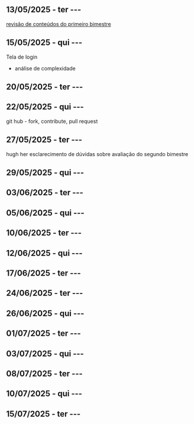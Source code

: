 ## 13/05/2025 - ter	---
[revisão de conteúdos do primeiro bimestre](https://github.com/rjhalmeman/dw1/blob/main/02_bimestre/Revis%C3%A3o%20dos%20conte%C3%BAdos%20do%20primeiro%20bimestre%202025.pdf)


## 15/05/2025 - qui	---
Tela de login
 - análise de complexidade

## 20/05/2025 - ter	---


## 22/05/2025 - qui	---
git hub - fork, contribute, pull request

## 27/05/2025 - ter	---
hugh her
esclarecimento de dúvidas sobre avaliação do segundo bimestre

## 29/05/2025 - qui	---

## 03/06/2025 - ter	---

## 05/06/2025 - qui	---

## 10/06/2025 - ter	---

## 12/06/2025 - qui	---

## 17/06/2025 - ter	---

## 24/06/2025 - ter	---

## 26/06/2025 - qui	---

## 01/07/2025 - ter	---

## 03/07/2025 - qui	---

## 08/07/2025 - ter	---

## 10/07/2025 - qui	---

## 15/07/2025 - ter	---

